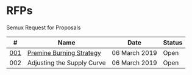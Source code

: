 # RFPs
Semux Request for Proposals 

#|Name|Date|Status|
|---|---|---|------|
[001](https://github.com/semuxproject/RFPs/proposals/001)|[Premine Burning Strategy](https://github.com/semuxproject/RFPs/proposals/001)|06 March 2019|Open|
002|Adjusting the Supply Curve|06 March 2019|Open|
